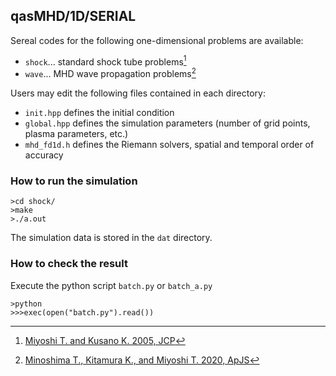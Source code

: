 ## qasMHD/1D/SERIAL
Sereal codes for the following one-dimensional problems are available:
- `shock`... standard shock tube problems[^1]
- `wave`... MHD wave propagation problems[^2]

Users may edit the following files contained in each directory:
- `init.hpp` defines the initial condition
- `global.hpp` defines the simulation parameters (number of grid points, plasma parameters, etc.)
- `mhd_fd1d.h` defines the Riemann solvers, spatial and temporal order of accuracy

### How to run the simulation
```
>cd shock/
>make
>./a.out
```

The simulation data is stored in the `dat` directory.

### How to check the result
Execute the python script `batch.py` or `batch_a.py`
```
>python
>>>exec(open("batch.py").read())
```

[^1]: [Miyoshi T. and Kusano K. 2005, JCP](https://www.sciencedirect.com/science/article/pii/S0021999105001142?via%3Dihub)
[^2]: [Minoshima T., Kitamura K., and Miyoshi T. 2020, ApJS](https://iopscience.iop.org/article/10.3847/1538-4365/ab8aee/meta)
